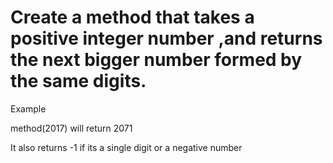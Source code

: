 # Create a method that takes a positive integer number ,and returns the next  bigger number formed by the same digits.
Example

method(2017) will return 2071

It also returns -1 if its a single digit or a negative number

